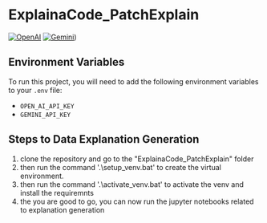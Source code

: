 # ExplainaCode_PatchExplain

[![OpenAI](https://img.shields.io/badge/OpenAI-API%20Key-blue.svg)](https://openai.com)
[![Gemini](https://img.shields.io/badge/Gemini-API%20Key-green.svg)](https://ai.google.dev/))

## Environment Variables

To run this project, you will need to add the following environment variables to your `.env` file:

- `OPEN_AI_API_KEY`
- `GEMINI_API_KEY`

## Steps to Data Explanation Generation

1) clone the repository and go to the "ExplainaCode_PatchExplain" folder
2) then run the command '.\setup_venv.bat' to create the virtual environment.
3) then run the command '.\activate_venv.bat' to activate the venv and install the requiremnts
4) the you are good to go, you can now run the jupyter notebooks related to explanation generation 
